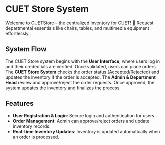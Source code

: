 # CUET Store System
Welcome to CUETStore – the centralized inventory for CUET! 🏢 Request departmental essentials like chairs, tables, and multimedia equipment effortlessly..

## System Flow

The CUET Store system begins with the **User Interface**, where users log in and their credentials are verified. Once validated, users can place orders. The **CUET Store System** checks the order status (Accepted/Rejected) and updates the inventory if the order is accepted. The **Admin & Department Head** review and approve/reject the order requests. Once approved, the system updates the inventory and finalizes the process.


## Features

- **User Registration & Login**: Secure login and authentication for users.
- **Order Management**: Admin can approve/reject orders and update inventory records.
- **Real-time Inventory Updates**: Inventory is updated automatically when an order is processed.


